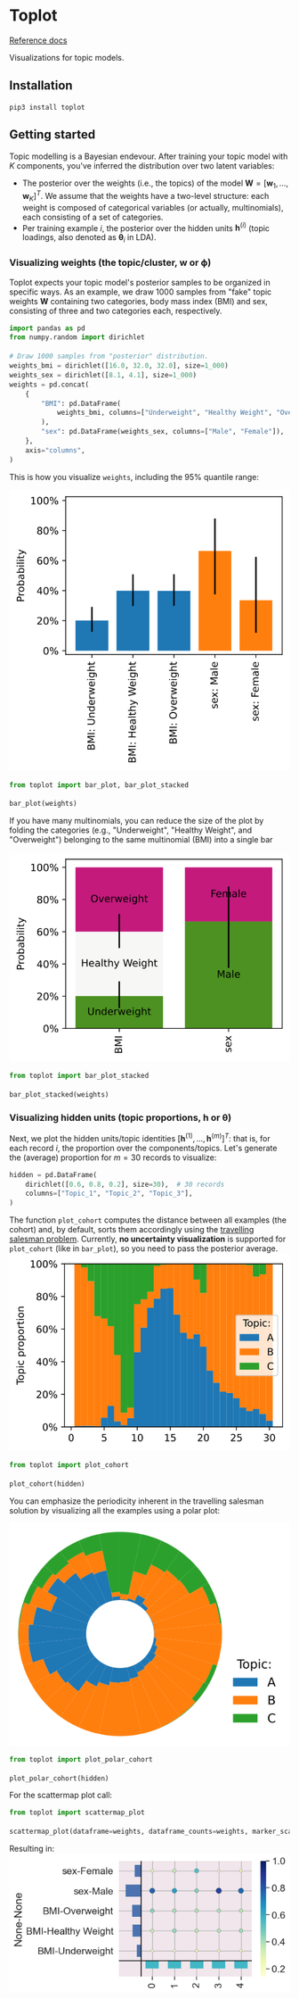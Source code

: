 # Toplot
[Reference docs](luntergroup.github.io/toplot)

Visualizations for topic models.

## Installation
```
pip3 install toplot
```

## Getting started
Topic modelling is a Bayesian endevour. After training your topic model with $K$ components, you've inferred the distribution over two latent variables:
- The posterior over the weights (i.e., the topics) of the model $\pmb{W} = [\pmb{w}_1, \dots, \pmb{w}_K]^T$. We assume that the weights have a two-level structure: each weight is composed of categorical variables (or actually, multinomials), each consisting of a set of categories.
- Per training example $i$, the posterior over the hidden units $\pmb{h}^{(i)}$ (topic loadings, also denoted as $\pmb{\theta}_i$ in LDA).

### Visualizing weights (the topic/cluster, $\pmb{w}$ or $\pmb{\phi}$)
Toplot expects your topic model's posterior samples to be organized in specific ways.
As an example, we draw 1000 samples from "fake" topic weights $\pmb{W}$ containing two
categories, body mass index (BMI) and sex, consisting of three and two categories each,
respectively.
```python
import pandas as pd
from numpy.random import dirichlet

# Draw 1000 samples from "posterior" distribution.
weights_bmi = dirichlet([16.0, 32.0, 32.0], size=1_000)
weights_sex = dirichlet([8.1, 4.1], size=1_000)
weights = pd.concat(
    {
        "BMI": pd.DataFrame(
            weights_bmi, columns=["Underweight", "Healthy Weight", "Overweight"]
        ),
        "sex": pd.DataFrame(weights_sex, columns=["Male", "Female"]),
    },
    axis="columns",
)
```
This is how you visualize `weights`, including the 95% quantile range:

![Visualization of topic weights with bar_plot.](gallery/figures/bar_plot.svg)
```python
from toplot import bar_plot, bar_plot_stacked

bar_plot(weights)
```

If you have many multinomials, you can reduce the size of the plot by folding the categories (e.g., "Underweight", "Healthy Weight", and "Overweight") belonging to the same multinomial (BMI) into a single bar

![Visualization of topic weights with bar_plot_stacked.](gallery/figures/bar_plot_stacked.svg)
```python
from toplot import bar_plot_stacked

bar_plot_stacked(weights)
```

### Visualizing hidden units (topic proportions, $\pmb{h}$ or $\pmb{\theta}$)
Next, we plot the hidden units/topic identities $[\pmb{h}^{(1)}, \dots, \pmb{h}^{(m)}]^T$: that is, for each record $i$, the proportion over the components/topics. Let's generate the (average) proportion for $m=30$ records to visualize:
```python
hidden = pd.DataFrame(
    dirichlet([0.6, 0.8, 0.2], size=30),  # 30 records
    columns=["Topic_1", "Topic_2", "Topic_3"],
)
```
The function `plot_cohort` computes the distance between all examples (the cohort) and, by default, sorts them accordingly using the [travelling salesman problem](https://en.wikipedia.org/wiki/Travelling_salesman_problem).
Currently, **no uncertainty visualization** is supported for `plot_cohort` (like in `bar_plot`), so you need to pass the posterior average.
![Visualization of hidden units, or topic identities, with plot_cohort](gallery/figures/plot_cohort.svg)

```python
from toplot import plot_cohort

plot_cohort(hidden)
```

You can emphasize the periodicity inherent in the travelling salesman solution by visualizing all the examples using a polar plot:

![Visualization of hidden units, or topic identities, emphasizing the periodicity with plot_polar_cohort](gallery/figures/plot_polar_cohort.svg)
```python
from toplot import plot_polar_cohort

plot_polar_cohort(hidden)
```

For the scattermap plot call:
```python
from toplot import scattermap_plot

scattermap_plot(dataframe=weights, dataframe_counts=weights, marker_scaler=100)
```
Resulting in:
![Visualization of weights, with either counts of relative weights per 'word' and per 'topic' on the y- and x-axis, respectively.](gallery/figures/scattermap_plot.png)
